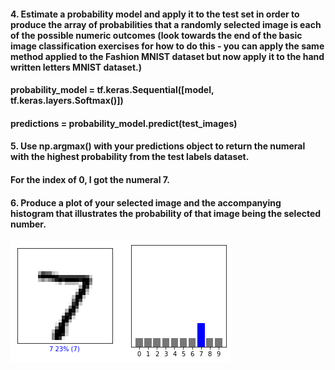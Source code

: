 #### 4. Estimate a probability model and apply it to the test set in order to produce the array of probabilities that a randomly selected image is each of the possible numeric outcomes (look towards the end of the basic image classification exercises for how to do this - you can apply the same method applied to the Fashion MNIST dataset but now apply it to the hand written letters MNIST dataset.)
#### probability_model = tf.keras.Sequential([model, tf.keras.layers.Softmax()])
#### predictions = probability_model.predict(test_images)
#### 5. Use np.argmax() with your predictions object to return the numeral with the highest probability from the test labels dataset. 
#### For the index of 0, I got the numeral 7.
#### 6. Produce a plot of your selected image and the accompanying histogram that illustrates the probability of that image being the selected number. 
![Plot](download.png)
